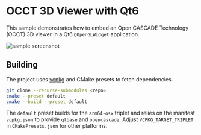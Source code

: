 # OCCT 3D Viewer with Qt6

This sample demonstrates how to embed an Open CASCADE Technology (OCCT) 3D viewer in a Qt6 `QOpenGLWidget` application.

![sample screenshot](/images/occt-qopenglwidget-sample-wnt.png)

## Building

The project uses [vcpkg](https://github.com/microsoft/vcpkg) and CMake presets to fetch dependencies.

```bash
git clone --recurse-submodules <repo>
cmake --preset default
cmake --build --preset default
```

The `default` preset builds for the `arm64-osx` triplet and relies on the manifest `vcpkg.json` to provide `qtbase` and `opencascade`.
Adjust `VCPKG_TARGET_TRIPLET` in `CMakePresets.json` for other platforms.
